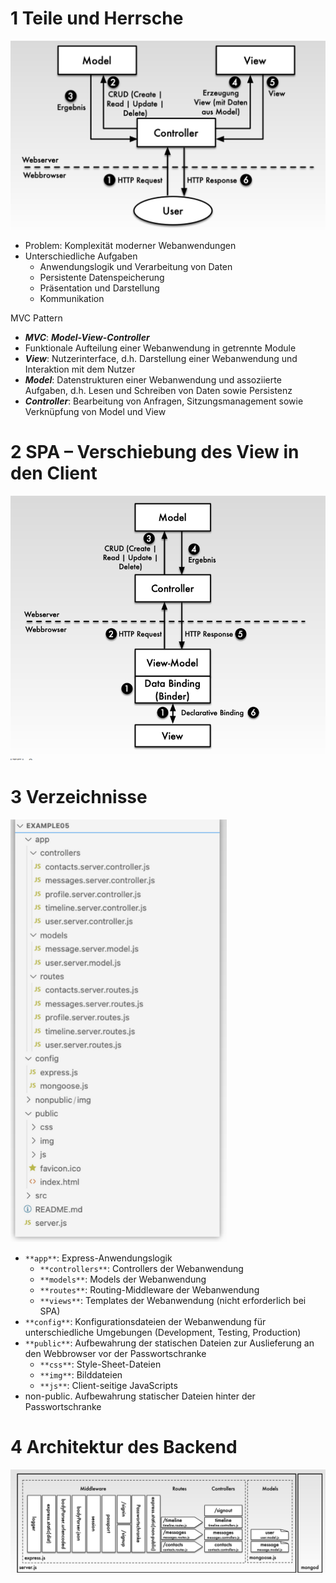 
# 1 Teile und Herrsche

![](images/Pasted%20image%2020250206204419.png)

- Problem: Komplexität moderner Webanwendungen
- Unterschiedliche Aufgaben
    - Anwendungslogik und Verarbeitung von Daten
    - Persistente Datenspeicherung
    - Präsentation und Darstellung
    - Kommunikation

MVC Pattern
- **_MVC_**: **_Model-View-Controller_**
- Funktionale Aufteilung einer Webanwendung in getrennte Module
- **_View_**: Nutzerinterface, d.h. Darstellung einer Webanwendung und Interaktion mit dem Nutzer
- **_Model_**: Datenstrukturen einer Webanwendung und assoziierte Aufgaben, d.h. Lesen und Schreiben von Daten sowie Persistenz
- **_Controller_**: Bearbeitung von Anfragen, Sitzungsmanagement sowie Verknüpfung von Model und View

# 2 SPA – Verschiebung des View in den Client


![](images/Pasted%20image%2020250206204531.png)



# 3 Verzeichnisse

![](images/Pasted%20image%2020250206204613.png)

- `**app**`: Express-Anwendungslogik
    - `**controllers**`: Controllers der Webanwendung
    - `**models**`: Models der Webanwendung
    - `**routes**`: Routing-Middleware der Webanwendung
    - `**views**`: Templates der Webanwendung (nicht erforderlich bei SPA)
- `**config**`: Konfigurationsdateien der Webanwendung für unterschiedliche Umgebungen (Development, Testing, Production)
- `**public**`: Aufbewahrung der statischen Dateien zur Auslieferung an den Webbrowser vor der Passwortschranke
    - `**css**`: Style-Sheet-Dateien
    - `**img**`: Bilddateien
    - `**js**`: Client-seitige JavaScripts
- non-public. Aufbewahrung statischer Dateien hinter der Passwortschranke


# 4 Architektur des Backend

![](images/Pasted%20image%2020250206205636.png)





